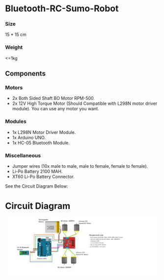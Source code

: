 # Bluetooth-RC-Sumo-Robot
### Size
15 * 15 cm

### Weight
<=1kg

## Components
### Motors
 - 2x Both Sided Shaft BO Motor RPM-500.
 - 2x 12V High Torque Motor (Should Compatible with L298N motor driver module).
You can use any motor you want.
### Modules
- 1x L298N Motor Driver Module.
- 1x Arduino UNO.
- 1x HC-05 Bluetooth Module.
### Miscellaneous
-  Jumper wires (10x male to male, male to female, female to female).
-  Li-Po Battery 2100 MAH.
-  XT60 Li-Po Battery Connector.

See the Circuit Diagram Below:
# Circuit Diagram
![remote-shell](CircuitDiagram.png)

